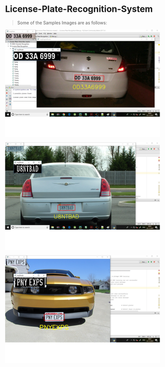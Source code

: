 # License-Plate-Recognition-System

> Some of the Samples Images are as follows:

![alt text](https://github.com/AzharMithani/License-Plate-Detection/blob/master/1.jpg)

![alt text](https://github.com/AzharMithani/License-Plate-Detection/blob/master/2.jpg)

![alt text](https://github.com/AzharMithani/License-Plate-Detection/blob/master/3.jpg)


